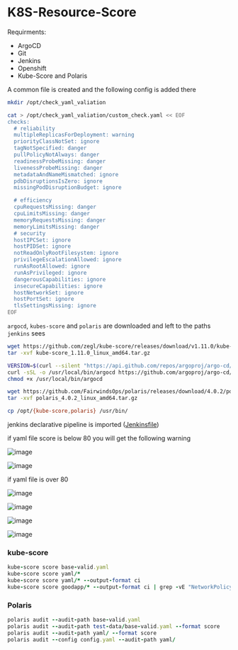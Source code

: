 # K8S-Resource-Score

Requirments:

 - ArgoCD
 - Git
 - Jenkins
 - Openshift
 - Kube-Score and Polaris

A common file is created and the following config is added there
```bash
mkdir /opt/check_yaml_valiation
```
```bash
cat > /opt/check_yaml_valiation/custom_check.yaml << EOF
checks:
  # reliability
  multipleReplicasForDeployment: warning
  priorityClassNotSet: ignore
  tagNotSpecified: danger
  pullPolicyNotAlways: danger
  readinessProbeMissing: danger
  livenessProbeMissing: danger
  metadataAndNameMismatched: ignore
  pdbDisruptionsIsZero: ignore
  missingPodDisruptionBudget: ignore

  # efficiency
  cpuRequestsMissing: danger
  cpuLimitsMissing: danger
  memoryRequestsMissing: danger
  memoryLimitsMissing: danger
  # security
  hostIPCSet: ignore
  hostPIDSet: ignore
  notReadOnlyRootFilesystem: ignore
  privilegeEscalationAllowed: ignore
  runAsRootAllowed: ignore
  runAsPrivileged: ignore
  dangerousCapabilities: ignore
  insecureCapabilities: ignore
  hostNetworkSet: ignore
  hostPortSet: ignore
  tlsSettingsMissing: ignore
EOF
```
`argocd`, `kubes-score` and `polaris` are downloaded and left to the paths `jenkins` sees
```bash
wget https://github.com/zegl/kube-score/releases/download/v1.11.0/kube-score_1.11.0_linux_amd64.tar.gz
tar -xvf kube-score_1.11.0_linux_amd64.tar.gz
```
```bash
VERSION=$(curl --silent "https://api.github.com/repos/argoproj/argo-cd/releases/latest" | grep '"tag_name"' | sed -E 's/.*"([^"]+)".*/\1/')
curl -sSL -o /usr/local/bin/argocd https://github.com/argoproj/argo-cd/releases/download/$VERSION/argocd-linux-amd64
chmod +x /usr/local/bin/argocd
```
```bash
wget https://github.com/FairwindsOps/polaris/releases/download/4.0.2/polaris_4.0.2_linux_amd64.tar.gz
tar -xvf polaris_4.0.2_linux_amd64.tar.gz
```
```bash
cp /opt/{kube-score,polaris} /usr/bin/
```
jenkins declarative pipeline is imported ([Jenkinsfile](https://github.com/OktaySavdi/K8S-Resource-Score/blob/main/Jenkinsfile "Jenkinsfile"))

if yaml file score is below 80 you will get the following warning

![image](https://user-images.githubusercontent.com/3519706/121813079-36586480-cc73-11eb-8c34-dba5fc5a920a.png)

![image](https://user-images.githubusercontent.com/3519706/121812982-c3e78480-cc72-11eb-8c1d-cf2c2b8ae317.png)

if yaml file is over 80

![image](https://user-images.githubusercontent.com/3519706/121812923-8b47ab00-cc72-11eb-803a-5d5416cb5ac6.png)

![image](https://user-images.githubusercontent.com/3519706/121813038-04470280-cc73-11eb-8a6f-2140ce5188c7.png)

![image](https://user-images.githubusercontent.com/3519706/121813051-10cb5b00-cc73-11eb-8f10-bccba457d7fb.png)

![image](https://user-images.githubusercontent.com/3519706/121813978-4c682400-cc77-11eb-8949-10ae08732650.png)

### kube-score
```ruby
kube-score score base-valid.yaml
kube-score score yaml/*
kube-score score yaml/* --output-format ci
kube-score score goodapp/* --output-format ci | grep -vE "NetworkPolicy|podAntiAffinity|PodDisruptionBudget"
```
### Polaris
```ruby
polaris audit --audit-path base-valid.yaml
polaris audit --audit-path test-data/base-valid.yaml --format score
polaris audit --audit-path yaml/ --format score
polaris audit --config config.yaml --audit-path yaml/
```
